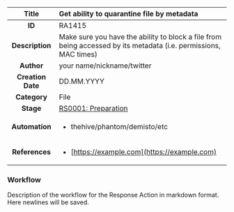 | Title                       |  Get ability to quarantine file by metadata         |
|:---------------------------:|:--------------------|
| **ID**                      | RA1415            |
| **Description**             | Make sure you have the ability to block a file from being accessed by its metadata (i.e. permissions, MAC times)   |
| **Author**                  | your name/nickname/twitter        |
| **Creation Date**           | DD.MM.YYYY |
| **Category**                | File      |
| **Stage**                   |[RS0001: Preparation](../Response_Stages/RS0001.md)| 
| **Automation** |<ul><li>thehive/phantom/demisto/etc</li></ul>|
| **References** |<ul><li>[https://example.com](https://example.com)</li></ul>|

### Workflow

Description of the workflow for the Response Action in markdown format.  
Here newlines will be saved.  
